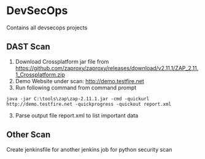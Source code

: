 # DevSecOps
Contains all devsecops projects

## DAST Scan
1. Download Crossplatform jar file from https://github.com/zaproxy/zaproxy/releases/download/v2.11.1/ZAP_2.11.1_Crossplatform.zip
2. Demo Website under scan: http://demo.testfire.net
3. Run following command from command prompt
```
java -jar C:\tools\zap\zap-2.11.1.jar -cmd -quickurl http://demo.testfire.net -quickprogress -quickout report.xml
```
3. Parse output file report.xml to list important data


## Other Scan
Create jenkinsfile for another jenkins job for python security scan
